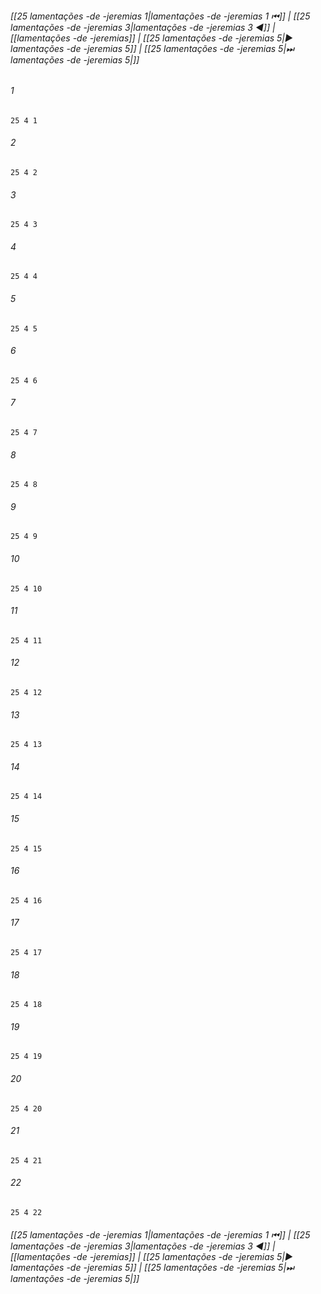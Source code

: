 
###### [[25 lamentações -de -jeremias 1|lamentações -de -jeremias 1 ⏮]] | [[25 lamentações -de -jeremias 3|lamentações -de -jeremias 3 ◀]] | [[lamentações -de -jeremias]] | [[25 lamentações -de -jeremias 5|▶ lamentações -de -jeremias 5]] | [[25 lamentações -de -jeremias 5|⏭ lamentações -de -jeremias 5|]]

###### 1
``` verse
25 4 1 
```
###### 2
``` verse
25 4 2 
```
###### 3
``` verse
25 4 3 
```
###### 4
``` verse
25 4 4 
```
###### 5
``` verse
25 4 5 
```
###### 6
``` verse
25 4 6 
```
###### 7
``` verse
25 4 7 
```
###### 8
``` verse
25 4 8 
```
###### 9
``` verse
25 4 9 
```
###### 10
``` verse
25 4 10 
```
###### 11
``` verse
25 4 11 
```
###### 12
``` verse
25 4 12 
```
###### 13
``` verse
25 4 13 
```
###### 14
``` verse
25 4 14 
```
###### 15
``` verse
25 4 15 
```
###### 16
``` verse
25 4 16 
```
###### 17
``` verse
25 4 17 
```
###### 18
``` verse
25 4 18 
```
###### 19
``` verse
25 4 19 
```
###### 20
``` verse
25 4 20 
```
###### 21
``` verse
25 4 21 
```
###### 22
``` verse
25 4 22 
```

###### [[25 lamentações -de -jeremias 1|lamentações -de -jeremias 1 ⏮]] | [[25 lamentações -de -jeremias 3|lamentações -de -jeremias 3 ◀]] | [[lamentações -de -jeremias]] | [[25 lamentações -de -jeremias 5|▶ lamentações -de -jeremias 5]] | [[25 lamentações -de -jeremias 5|⏭ lamentações -de -jeremias 5|]]

